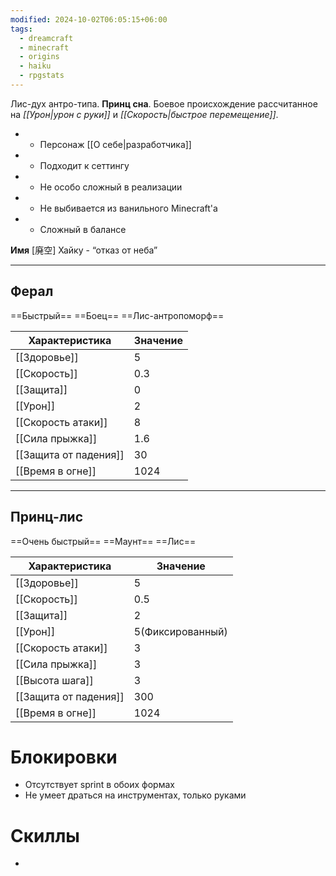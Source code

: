 ```yaml
---
modified: 2024-10-02T06:05:15+06:00
tags:
  - dreamcraft
  - minecraft
  - origins
  - haiku
  - rpgstats
---
```

Лис-дух антро-типа. **Принц сна**. Боевое происхождение рассчитанное на *[[Урон|урон с руки]]* и *[[Скорость|быстрое перемещение]]*.

- + Персонаж [[О себе|разработчика]]
- + Подходит к сеттингу
- + Не особо сложный в реализации
- + Не выбивается из ванильного Minecraft'а
- - Сложный в балансе

**Имя** [廃空] Хайку - “отказ от неба”

---
## Ферал
==Быстрый== ==Боец== ==Лис-антропоморф==

|   Характеристика  |   Значение  |
| --- | --- |
| [[Здоровье]] | 5 |
| [[Скорость]] | 0.3 |
| [[Защита]] | 0 |
| [[Урон]] | 2 |
| [[Скорость атаки]] | 8 |
| [[Сила прыжка]] | 1.6 |
| [[Защита от падения]] | 30 |
| [[Время в огне]] | 1024 |

---

## Принц-лис
==Очень быстрый== ==Маунт== ==Лис==

|   Характеристика  |   Значение  |
| --- | --- |
| [[Здоровье]] | 5 |
| [[Скорость]] | 0.5 |
| [[Защита]] | 2 |
| [[Урон]] | 5(Фиксированный) |
| [[Скорость атаки]] | 3 |
| [[Сила прыжка]] | 3 |
| [[Высота шага]] | 3 |
| [[Защита от падения]] | 300 |
| [[Время в огне]] | 1024 |
# Блокировки
- Отсутствует sprint в обоих формах
- Не умеет драться на инструментах, только руками

# Скиллы
- 